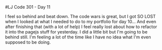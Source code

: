 #LJ Code 301 - Day 11

I feel so behind and beat down. The code wars is great, but I got SO LOST when I looked at what I needed to do to my portfolio for day 10... And even after finishing that (with a lot of help) I feel really lost about how to refactor it into the pagejs stuff for yesterday. I did a little bit but I'm going to be behind still. I'm feeling a lot of the time like I have no idea what I'm even supposed to be doing. 
